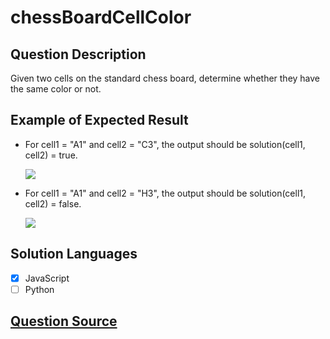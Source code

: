 # chessBoardCellColor

## Question Description

Given two cells on the standard chess board, determine whether they have the same color or not.

## Example of Expected Result

- For cell1 = "A1" and cell2 = "C3", the output should be solution(cell1, cell2) = true.

  ![](https://codesignal.s3.amazonaws.com/uploads/1664318508/example1.png?raw=true)

- For cell1 = "A1" and cell2 = "H3", the output should be solution(cell1, cell2) = false.

  ![](https://codesignal.s3.amazonaws.com/uploads/1664318508/example2.png?raw=true)

## Solution Languages

- [x] JavaScript
- [ ] Python

## [Question Source](https://app.codesignal.com/arcade/intro/level-6/t97bpjfrMDZH8GJhi)
